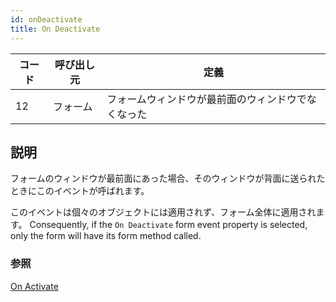 ```yaml
---
id: onDeactivate
title: On Deactivate
---
```


| コード | 呼び出し元 | 定義                        |
| --- | ----- | ------------------------- |
| 12  | フォーム  | フォームウィンドウが最前面のウィンドウでなくなった |

## 説明

フォームのウィンドウが最前面にあった場合、そのウィンドウが背面に送られたときにこのイベントが呼ばれます。

このイベントは個々のオブジェクトには適用されず、フォーム全体に適用されます。 Consequently, if the `On Deactivate` form event property is selected, only the form will have its form method called.

### 参照

[On Activate](onActivate.md)
